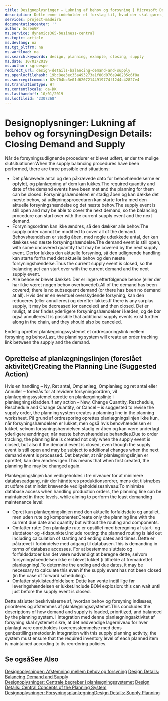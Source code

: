 ```yaml
---
title: Designoplysninger – Lukning af behov og forsyning | Microsoft Docs
description: Dette emne indeholder et forslag til, hvad der skal gøres, når du udfører forsyningsudlignende procedurer.
services: project-madeira
documentationcenter: ''
author: SorenGP
ms.service: dynamics365-business-central
ms.topic: article
ms.devlang: na
ms.tgt_pltfrm: na
ms.workload: na
ms.search.keywords: design, planning, example, closing, supply
ms.date: 10/01/2019
ms.author: sgroespe
redirect_url: design-details-balancing-demand-and-supply
ms.openlocfilehash: 19bc8ee3ec35a493273a1f80d076e948235c6f8a
ms.sourcegitcommit: 02e704bc3e01d62072144919774f1244c42827e4
ms.translationtype: HT
ms.contentlocale: da-DK
ms.lasthandoff: 10/01/2019
ms.locfileid: "2307368"
---
```

# <a name="design-details-closing-demand-and-supply"></a><span data-ttu-id="23483-103">Designoplysninger: Lukning af behov og forsyning</span><span class="sxs-lookup"><span data-stu-id="23483-103">Design Details: Closing Demand and Supply</span></span>
<span data-ttu-id="23483-104">Når de forsyningsudlignende procedurer er blevet udført, er der tre mulige slutsituationer:</span><span class="sxs-lookup"><span data-stu-id="23483-104">When the supply balancing procedures have been performed, there are three possible end situations:</span></span>  

* <span data-ttu-id="23483-105">Det påkrævede antal og den påkrævede dato for behovhændelserne er opfyldt, og planlægning af dem kan lukkes.</span><span class="sxs-lookup"><span data-stu-id="23483-105">The required quantity and date of the demand events have been met and the planning for them can be closed.</span></span> <span data-ttu-id="23483-106">Forsyningshændelsen er stadig åben og kan dække det næste behov, så udligningsproceduren kan starte forfra med den aktuelle forsyningshændelse og det næste behov.</span><span class="sxs-lookup"><span data-stu-id="23483-106">The supply event is still open and may be able to cover the next demand, so the balancing procedure can start over with the current supply event and the next demand.</span></span>  
* <span data-ttu-id="23483-107">Forsyningsordren kan ikke ændres, så den dækker alle behov.</span><span class="sxs-lookup"><span data-stu-id="23483-107">The supply order cannot be modified to cover all of the demand.</span></span> <span data-ttu-id="23483-108">Behovshændelsen er stadig åben, med nogle udækkede antal, der kan dækkes ved næste forsyningshændelse.</span><span class="sxs-lookup"><span data-stu-id="23483-108">The demand event is still open, with some uncovered quantity that may be covered by the next supply event.</span></span> <span data-ttu-id="23483-109">Derfor lukkes den aktuelle forsyning, så den udlignende handling kan starte forfra med det aktuelle behov og den næste forsyningshændelse.</span><span class="sxs-lookup"><span data-stu-id="23483-109">Thus the current supply event is closed, so the balancing act can start over with the current demand and the next supply event.</span></span>  
* <span data-ttu-id="23483-110">Alle behov er blevet dækket: Der er ingen efterfølgende behov (eller der har ikke været nogen behov overhovedet).</span><span class="sxs-lookup"><span data-stu-id="23483-110">All of the demand has been covered; there is no subsequent demand (or there has been no demand at all).</span></span> <span data-ttu-id="23483-111">Hvis der er en eventuel overskydende forsyning, kan den reduceres (eller annulleres) og derefter lukkes.</span><span class="sxs-lookup"><span data-stu-id="23483-111">If there is any surplus supply, it may be decreased (or canceled) and then closed.</span></span> <span data-ttu-id="23483-112">Det er muligt, at der findes yderligere forsyningshændelser i kæden, og de bør også annulleres.</span><span class="sxs-lookup"><span data-stu-id="23483-112">It is possible that additional supply events exist further along in the chain, and they should also be canceled.</span></span>  

<span data-ttu-id="23483-113">Endelig opretter planlægningssystemet et ordresporingslink mellem forsyning og behov.</span><span class="sxs-lookup"><span data-stu-id="23483-113">Last, the planning system will create an order tracking link between the supply and the demand.</span></span>  

## <a name="creating-the-planning-line-suggested-action"></a><span data-ttu-id="23483-114">Oprettelse af planlægningslinjen (foreslået aktivitet)</span><span class="sxs-lookup"><span data-stu-id="23483-114">Creating the Planning Line (Suggested Action)</span></span>  
<span data-ttu-id="23483-115">Hvis en handling – Ny, Ret antal, Omplanlæg, Omplanlæg og ret antal eller Annuller – foreslås for at revidere forsyningsordren, vil planlægningssystemet oprette en planlægningslinje i planlægningskladden.</span><span class="sxs-lookup"><span data-stu-id="23483-115">If any action – New, Change Quantity, Reschedule, Reschedule and Change Quantity, or Cancel – is suggested to revise the supply order, the planning system creates a planning line in the planning worksheet.</span></span> <span data-ttu-id="23483-116">På grund af ordresporing oprettes planlægningslinjen ikke kun, når forsyningshændelsen er lukket, men også hvis behovhændelsen er lukket, selvom forsyningshændelsen stadig er åben og kan være underlagt yderligere ændringer, når næste behovshændelse behandles.</span><span class="sxs-lookup"><span data-stu-id="23483-116">Due to order tracking, the planning line is created not only when the supply event is closed, but also if the demand event is closed, even though the supply event is still open and may be subject to additional changes when the next demand event is processed.</span></span> <span data-ttu-id="23483-117">Det betyder, at når planlægningslinjen er oprettet, kan den ændres igen.</span><span class="sxs-lookup"><span data-stu-id="23483-117">This means that when first created, the planning line may be changed again.</span></span>  

<span data-ttu-id="23483-118">Planlægningslinjen kan vedligeholdes i tre niveauer for at minimere databaseadgang, når der håndteres produktionsordrer, mens det tilstræbes at udføre det mindst krævende vedligeholdelsesniveau:</span><span class="sxs-lookup"><span data-stu-id="23483-118">To minimize database access when handling production orders, the planning line can be maintained in three levels, while aiming to perform the least demanding maintenance level:</span></span>  

* <span data-ttu-id="23483-119">Opret kun planlægningslinjen med den aktuelle forfaldsdato og antallet, men uden rute og komponenter.</span><span class="sxs-lookup"><span data-stu-id="23483-119">Create only the planning line with the current due date and quantity but without the routing and components.</span></span>  
* <span data-ttu-id="23483-120">Omfatter rute: Den planlagte rute er opstillet med beregning af start- og slutdatoer og -tidspunkter.</span><span class="sxs-lookup"><span data-stu-id="23483-120">Include routing: the planned routing is laid out including calculation of starting and ending dates and times.</span></span> <span data-ttu-id="23483-121">Dette er påkrævet i forbindelse med adgang til databasen.</span><span class="sxs-lookup"><span data-stu-id="23483-121">This is demanding in terms of database accesses.</span></span> <span data-ttu-id="23483-122">For at bestemme slutdato og forfaldsdatoer kan det være nødvendigt at beregne dette, selvom forsyningshændelsen ikke er blevet lukket (i tilfælde af fremadrettet planlægning).</span><span class="sxs-lookup"><span data-stu-id="23483-122">To determine the ending and due dates, it may be necessary to calculate this even if the supply event has not been closed (in the case of forward scheduling).</span></span>  
* <span data-ttu-id="23483-123">Omfatter styklisteudfoldelsen: Dette kan vente indtil lige før leveringshændelsen er lukket.</span><span class="sxs-lookup"><span data-stu-id="23483-123">Include BOM explosion: this can wait until just before the supply event is closed.</span></span>  

<span data-ttu-id="23483-124">Dette afslutter beskrivelserne af, hvordan behov og forsyning indlæses, prioriteres og afstemmes af planlægningssystemet.</span><span class="sxs-lookup"><span data-stu-id="23483-124">This concludes the descriptions of how demand and supply is loaded, prioritized, and balanced by the planning system.</span></span> <span data-ttu-id="23483-125">I integration med denne planlægningsaktivitet af forsyning skal systemet sikre, at det nødvendige lagerniveau for hver planlagt vare opretholdes i overensstemmelse med dens genbestillingsmetoder.</span><span class="sxs-lookup"><span data-stu-id="23483-125">In integration with this supply planning activity, the system must ensure that the required inventory level of each planned item is maintained according to its reordering policies.</span></span>  

## <a name="see-also"></a><span data-ttu-id="23483-126">Se også</span><span class="sxs-lookup"><span data-stu-id="23483-126">See Also</span></span>  
<span data-ttu-id="23483-127">[Designoplysninger: Afstemning mellem behov og forsyning](design-details-balancing-demand-and-supply.md) </span><span class="sxs-lookup"><span data-stu-id="23483-127">[Design Details: Balancing Demand and Supply](design-details-balancing-demand-and-supply.md) </span></span>  
<span data-ttu-id="23483-128">[Designoplysninger: Centrale begreber i planlægningssystemet](design-details-central-concepts-of-the-planning-system.md) </span><span class="sxs-lookup"><span data-stu-id="23483-128">[Design Details: Central Concepts of the Planning System](design-details-central-concepts-of-the-planning-system.md) </span></span>  
[<span data-ttu-id="23483-129">Designoplysninger: Forsyningsplanlægning</span><span class="sxs-lookup"><span data-stu-id="23483-129">Design Details: Supply Planning</span></span>](design-details-supply-planning.md)
